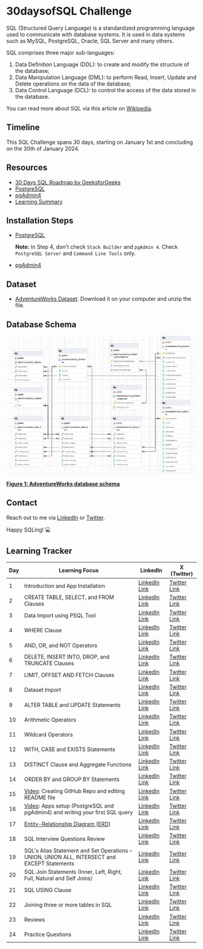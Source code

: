 # 30daysofSQL Challenge

SQL (Structured Query Language) is a standardized programming language used to communicate with database systems. It is used in data systems such as MySQL, PostgreSQL, Oracle, SQL Server and many others.

SQL comprises three major sub-languages:
1. Data Definition Language (DDL): to create and modify the structure of the database;
2. Data Manipulation Language (DML): to perform Read, Insert, Update and Delete operations on the data of the database;
3. Data Control Language (DCL): to control the access of the data stored in the database.

You can read more about SQL via this article on [Wikipedia](https://en.wikipedia.org/wiki/SQL).

## Timeline
This SQL Challenge spans 30 days, starting on January 1st and concluding on the 30th of January 2024.

## Resources
- [30 Days SQL Roadmap by GeeksforGeeks](https://www.geeksforgeeks.org/30-days-of-sql-from-basic-to-advanced-level/)
- [PostgreSQL](https://www.postgresql.org/download/)
- [pgAdmin4](https://www.pgadmin.org/download/)
- [Learning Summary](https://docs.google.com/document/d/1eMcrvgagJM3xtbZc4a1KDpIkQGHYNNlk4tAM8DUGk7E/edit?usp=sharing)

## Installation Steps
- [PostgreSQL](https://www.postgresqltutorial.com/postgresql-getting-started/install-postgresql/)

    **Note:** In Step 4, don't check `Stack Builder` and `pgAdmin 4`. Check `PostgreSQL Server` and `Command Line Tools` only.

- [pgAdmin4](https://www.how2shout.com/how-to/2-ways-to-install-pgadmin-4-on-windows-11-or-10.html)

## Dataset
- [AdventureWorks Dataset](https://github.com/yusufokunlola/30daysofSQL/blob/main/AdventureWorks_dataset.zip).
     Download it on your computer and unzip the file.


## Database Schema
![AdventureWorks Entity Relationship Diagram](https://github.com/yusufokunlola/30daysofSQL/blob/main/AdventureWorks_ERD.JPG)

**[Figure 1: AdventureWorks database schema](https://github.com/yusufokunlola/30daysofSQL/blob/main/AdventureWorks_ERD.JPG)**


## Contact
Reach out to me via [LinkedIn](https://www.linkedin.com/in/yusufokunlola/) or [Twitter](https://x.com/yaokunlola).

Happy SQLing! 💻 

## Learning Tracker
| Day | Learning Focus | LinkedIn | X (Twitter) |
|----------|----------|----------|----------|
| 1    | Introduction and App Installation     | [LinkedIn Link](https://www.linkedin.com/posts/yusufokunlola_30daysofsql-datamanagement-day1-activity-7147650421707198464-fMX9)     | [Twitter Link](https://x.com/yaokunlola/status/1741888701070737750)  |
| 2    | CREATE TABLE, SELECT, and FROM Clauses     | [LinkedIn Link](https://www.linkedin.com/posts/yusufokunlola_30daysofsql-sql-dataanalysis-activity-7147813762983460864-ujAt)     | [Twitter Link](https://x.com/yaokunlola/status/1742048071410946160)      |
| 3    | Data Import using PSQL Tool  | [LinkedIn Link](https://www.linkedin.com/posts/yusufokunlola_30daysofsql-sql-dataanalysis-activity-7148206371639881728-cH-e)      | [Twitter Link](https://x.com/yaokunlola/status/1742427169878401075)       |
| 4    | WHERE Clause   | [LinkedIn Link](https://www.linkedin.com/posts/yusufokunlola_30daysofsql-sql-dataanalysis-activity-7148568294680170496-DxNx)       | [Twitter Link](https://x.com/yaokunlola/status/1742803378923589973)      |
| 5    | AND, OR, and NOT Operators     | [LinkedIn Link](https://www.linkedin.com/posts/yusufokunlola_30daysofsql-sql-dataanalysis-activity-7148916066813956096-AJ4C)    | [Twitter Link ](https://x.com/yaokunlola/status/1743118832611266962)  |
| 6    | DELETE, INSERT INTO, DROP, and TRUNCATE Clauses      | [LinkedIn Link](https://www.linkedin.com/posts/yusufokunlola_30daysofsql-sql-dataanalysis-activity-7149293513434660864-sVJL)      | [Twitter Link](https://x.com/yaokunlola/status/1743431315620589684) |
| 7    | LIMIT, OFFSET AND FETCH Clauses       | [LinkedIn Link](https://www.linkedin.com/posts/yusufokunlola_30daysofsql-sql-dataanalysis-activity-7149664436557926400-oE8c)      | [Twitter Link](https://x.com/yaokunlola/status/1743899239975907611)   |
| 8    | Dataset Import      | [LinkedIn Link](https://www.linkedin.com/posts/yusufokunlola_30daysofsql-queries-postgresql-activity-7150018310351323136-hFfI)  |  [Twitter Link](https://x.com/yaokunlola/status/1744216384228192716)    |
| 9    | ALTER TABLE and UPDATE Statements   | [LinkedIn Link](https://www.linkedin.com/posts/yusufokunlola_30daysofsql-sql-dataanalysis-activity-7150380783780671489-E2gd)  |  [Twitter Link](https://x.com/yaokunlola/status/1744551752169378234)      |
| 10 | Arithmetic Operators | [LinkedIn Link](https://www.linkedin.com/posts/yusufokunlola_30daysofsql-30daysofsql-sql-activity-7150749368071946240-CUrH) | [Twitter Link](https://x.com/yaokunlola/status/1744985349246316571) |
| 11 | Wildcard Operators | [LinkedIn Link](https://www.linkedin.com/posts/yusufokunlola_30daysofsql-30daysofsql-sql-activity-7151098491698630656-Wu6J) | [Twitter Link](https://x.com/yaokunlola/status/1745333636809847199) |
| 12 | WITH, CASE and EXISTS Statements | [LinkedIn Link](https://www.linkedin.com/posts/yusufokunlola_30daysofsql-30daysofsql-sql-activity-7151437466455977984-Z9OS) | [Twitter Link](https://x.com/yaokunlola/status/1745673288704024806) |
| 13 | DISTINCT Clause and Aggregate Functions | [LinkedIn Link](https://www.linkedin.com/posts/yusufokunlola_30daysofsql-30daysofsql-sql-activity-7151822679665176577-T49w) | [Twitter Link](https://x.com/yaokunlola/status/1746009674971824500) |
| 14 | ORDER BY and GROUP BY Statements | [LinkedIn Link](https://www.linkedin.com/posts/yusufokunlola_30daysofsql-30daysofsql-sql-activity-7152168472800636930-GRv1) | [Twitter Link](https://x.com/yaokunlola/status/1746401494474096643) |
| 15 | [Video](https://youtu.be/mElBfbNTIbU?si=VDOQVopegMwQ15wu): Creating GitHub Repo and editing README file | [LinkedIn Link](https://www.linkedin.com/posts/yusufokunlola_creating-github-repo-and-editing-readme-activity-7152532355977547776-yJ5S) | [Twitter Link](https://x.com/yaokunlola/status/1746679357429469469) |
| 16 | [Video](https://youtu.be/0QYxdb4IdT4?si=Th0ksFgLTVR5J_bE): Apps setup (PostgreSQL and pgAdmin4) and writing your first SQL query | [LinkedIn Link](https://www.linkedin.com/posts/yusufokunlola_apps-setup-and-writing-your-first-sql-query-activity-7152894749262188544-wMCN) | [Twitter Link](https://x.com/yaokunlola/status/1747039040560349350) |
| 17 | [Entity-Relationship Diagram (ERD)](https://github.com/yusufokunlola/30daysofSQL/blob/main/AdventureWorks_EntityRelationshipDiagram.pgerd) | [LinkedIn Link](https://www.linkedin.com/posts/yusufokunlola_30daysofsql-30daysofsql-sql-activity-7153257168727687168-oIoe) | [Twitter Link](https://x.com/yaokunlola/status/1747491437573550328) |
| 18 | SQL Interview Questions Review | [LinkedIn Link](https://www.linkedin.com/posts/yusufokunlola_top-100-most-asked-sql-questions-and-answers-activity-7153617230541271040-WDJp) | [Twitter Link](https://x.com/yaokunlola/status/1747852737352458498) |
| 19 | SQL's Alias Statement and Set Operations – UNION, UNION ALL, INTERSECT and EXCEPT Statements | [LinkedIn Link](https://www.linkedin.com/posts/yusufokunlola_30daysofsql-30daysofsql-sql-activity-7153994446286516224-0drb) | [Twitter Link](https://x.com/yaokunlola/status/1748227431490613259) |
| 20 | SQL Join Statements (Inner, Left, Right, Full, Natural and Self Joins) | [LinkedIn Link](https://www.linkedin.com/posts/yusufokunlola_30daysofsql-30daysofsql-sql-activity-7154391888077209600-8nBd) | [Twitter Link](https://x.com/yaokunlola/status/1748627692713361455) |
| 21 | SQL USING Clause | [LinkedIn Link](https://www.linkedin.com/posts/yusufokunlola_30daysofsql-30daysofsql-sql-activity-7154851968597856256-VRFC) | [Twitter Link](https://x.com/yaokunlola/status/1749087227991212521) |
| 22 | Joining three or more tables in SQL | [LinkedIn Link](https://www.linkedin.com/posts/yusufokunlola_30daysofsql-30daysofsql-sql-activity-7155076666241744896-dRXJ) | [Twitter Link](https://x.com/yaokunlola/status/1749268734718382493) |
| 23 | Reviews | [LinkedIn Link](https://www.linkedin.com/posts/yusufokunlola_github-yusufokunlola30daysofsql-this-activity-7155488954153115648-isJc) | [Twitter Link](https://x.com/yaokunlola/status/1749726592249577613) |
| 24 | Practice Questions  | [LinkedIn Link](https://www.linkedin.com/posts/yusufokunlola_30daysofsql-30daysofsql-30daysofsql-activity-7155796755811287040-rhZG) | [Twitter Link](https://x.com/yaokunlola/status/1750031681103278142) |
